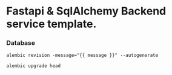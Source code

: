 # Fastapi & SqlAlchemy Backend service template.

### Database
```
alembic revision -message="{{ message }}" --autogenerate
```

```
alembic upgrade head
```
